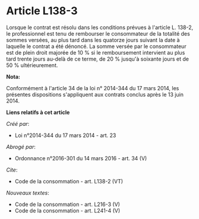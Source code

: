 # Article L138-3

Lorsque le contrat est résolu dans les conditions prévues à l'article L. 138-2, le professionnel est tenu de rembourser le
consommateur de la totalité des sommes versées, au plus tard dans les quatorze jours suivant la date à laquelle le contrat a
été dénoncé. La somme versée par le consommateur est de plein droit majorée de 10 % si le remboursement intervient au plus
tard trente jours au-delà de ce terme, de 20 % jusqu'à soixante jours et de 50 % ultérieurement.

**Nota:**

Conformément à l'article 34 de la loi n° 2014-344 du 17 mars 2014,  les présentes dispositions s'appliquent aux contrats
conclus après le 13  juin 2014.

**Liens relatifs à cet article**

_Créé par_:

  - Loi n°2014-344 du 17 mars 2014 - art. 23

_Abrogé par_:

  - Ordonnance n°2016-301 du 14 mars 2016 - art. 34 (V)

_Cite_:

  - Code de la consommation - art. L138-2 (VT)

_Nouveaux textes_:

  - Code de la consommation - art. L216-3 (V)
  - Code de la consommation - art. L241-4 (V)
